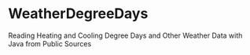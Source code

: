 WeatherDegreeDays
=================

Reading Heating and Cooling Degree Days and Other Weather Data with Java from Public Sources